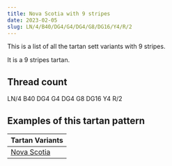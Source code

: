 ```yaml
---
title: Nova Scotia with 9 stripes
date: 2023-02-05
slug: LN/4/B40/DG4/G4/DG4/G8/DG16/Y4/R/2
---
```

This is a list of all the tartan sett variants with 9 stripes.

It is a 9 stripes tartan.


## Thread count
LN/4 B40 DG4 G4 DG4 G8 DG16 Y4 R/2

## Examples of this tartan pattern

| Tartan Variants |
|---------------|
| [Nova Scotia](/variants/ln/4/b40/dg4/g4/dg4/g8/dg16/y4/r/2-b304080-dg003000-g30a010-lne0e0e0-rc00000-yf0c000)||
